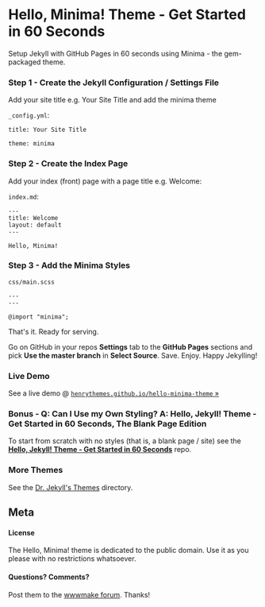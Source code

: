
# Hello, Minima! Theme - Get Started in 60 Seconds

Setup Jekyll with GitHub Pages in 60 seconds using Minima - the gem-packaged theme.

### Step 1 - Create the Jekyll Configuration / Settings File

Add your site title e.g. Your Site Title and add the minima theme

`_config.yml`:

```
title: Your Site Title

theme: minima
```

### Step 2 - Create the Index Page

Add your index (front) page with a page title e.g. Welcome:

`index.md`:

```
---
title: Welcome
layout: default
---

Hello, Minima!
```


### Step 3 - Add the Minima Styles

`css/main.scss`

```
---
---

@import "minima";
```

That's it. Ready for serving.

Go on GitHub in your repos **Settings** tab to the **GitHub Pages** sections and pick **Use the master branch** in **Select Source**.
Save. Enjoy. Happy Jekylling!


### Live Demo

See a live demo @ [`henrythemes.github.io/hello-minima-theme` »](https://henrythemes.github.io/hello-minima-theme)



### Bonus - Q: Can I Use my Own Styling? A: Hello, Jekyll! Theme - Get Started in 60 Seconds, The Blank Page Edition

To start from scratch with no styles (that is, a blank page / site) see
the [**Hello, Jekyll! Theme - Get Started in 60 Seconds**](https://github.com/henrythemes/hello-jekyll-theme) repo.


### More Themes

See the [Dr. Jekyll's Themes](https://drjekyllthemes.github.io) directory.


## Meta

#### License

The Hello, Minima! theme is dedicated to the public domain.
Use it as you please with no restrictions whatsoever.

#### Questions? Comments?

Post them to the [wwwmake forum](http://groups.google.com/group/wwwmake). Thanks!

